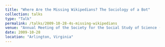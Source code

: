 ```yaml
---
title: "Where Are the Missing Wikipedians? The Sociology of a Bot"
collection: talks
type: "Talk"
permalink: /talks/2009-10-28-4s-missing-wikipedians
venue: "Annual Meeting of the Society for the Social Study of Science (4S)"
date: 2009-10-28
location: "Arlington, Virginia"
---
```


